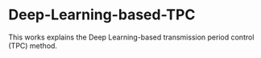 # Deep-Learning-based-TPC

This works explains the Deep Learning-based transmission period control (TPC) method.
